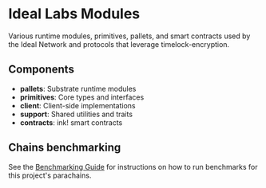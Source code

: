 # Ideal Labs Modules

Various runtime modules, primitives, pallets, and smart contracts used by the Ideal Network and protocols that leverage timelock-encryption.

## Components

- **pallets**: Substrate runtime modules
- **primitives**: Core types and interfaces
- **client**: Client-side implementations
- **support**: Shared utilities and traits
- **contracts**: ink! smart contracts

## Chains benchmarking
See the [Benchmarking Guide](./BENCHMARKING.md) for instructions on how to run benchmarks for this project's parachains.
